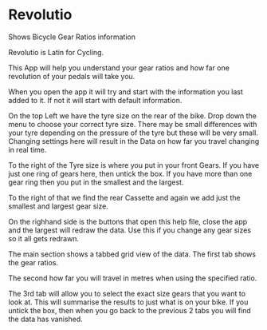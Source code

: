 # Revolutio
Shows Bicycle Gear Ratios information

Revolutio is Latin for Cycling.

This App will help you understand your gear ratios and how far one revolution of your pedals will take you.

When you open the app it will try and start with the information you last added to it. If not it will start with default information.

On the top Left we have the tyre size on the rear of the bike. Drop down the menu to choose your correct tyre size. There may be small differences with your tyre depending on the pressure of the tyre but these will be very small. Changing settings here will result in the Data on how far you travel changing in real time.

To the right of the Tyre size is where you put in your front Gears. If you have just one ring of gears here, then untick the box. If you have more than one gear ring then you put in the smallest and the largest. 

To the right of that we find the rear Cassette and again we add just the smallest and largest gear size.

On the righhand side is the buttons that open this help file, close the app and the largest will redraw the data. Use this if you change any gear sizes so it all gets redrawn.

The main section shows a tabbed grid view of the data. The first tab shows the gear ratios.

The second how far you will travel in metres when using the specified ratio.

The 3rd tab will allow you to select the exact size gears that you want to look at. This will summarise the results to just what is on your bike. If you untick the box, then when you go back to the previous 2 tabs you will find the data has vanished.  
